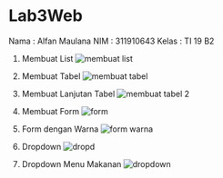 # Lab3Web
Nama  : Alfan Maulana
NIM   : 311910643
Kelas : TI 19 B2

1. Membuat List
![membuat list](https://user-images.githubusercontent.com/81576195/114424856-b6663d80-9be2-11eb-82bb-039e45dcdc72.png)

2. Membuat Tabel
![membuat tabel](https://user-images.githubusercontent.com/81576195/114424909-c251ff80-9be2-11eb-95f5-12fcb39fba3b.png)

3. Membuat Lanjutan Tabel
![membuat tabel 2](https://user-images.githubusercontent.com/81576195/114425058-e8779f80-9be2-11eb-9aca-2d479c29b7b0.png)

4. Membuat Form
![form](https://user-images.githubusercontent.com/81576195/114425224-0fce6c80-9be3-11eb-9493-a673ff2ac0ed.png)

5. Form dengan Warna
![form warna](https://user-images.githubusercontent.com/81576195/114425270-1ceb5b80-9be3-11eb-8998-5615c4cef590.png)

6. Dropdown
![dropd](https://user-images.githubusercontent.com/81576195/114425306-25439680-9be3-11eb-9984-f8b68f1976a1.png)

7. Dropdown Menu Makanan
![dropdown](https://user-images.githubusercontent.com/81576195/114425350-312f5880-9be3-11eb-9abe-3691f1ca568d.png)
